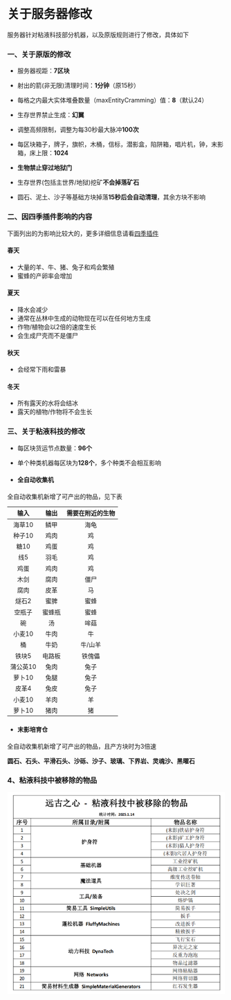 # 关于服务器修改

服务器针对粘液科技部分机器，以及原版规则进行了修改，具体如下

### 一、关于原版的修改

- 服务器视距：**7区块**

- 射出的箭(非无限)清理时间：**1分钟**（原15秒）

- 每格之内最大实体堆叠数量（maxEntityCramming）值：**8**（默认24）

- 生存世界禁止生成：**幻翼**

- 调整高频限制，调整为每30秒最大脉冲**100次**

- 每区块箱子，牌子，旗帜，木桶，信标，潜影盒，陷阱箱，唱片机，钟，末影箱，床上限：**1024**
- **生物禁止穿过地狱门**
- 生存世界(包括主世界/地狱)挖矿**不会掉落矿石**
- 圆石、泥土、沙子等基础方块掉落**15秒后会自动清理**，其余方块不影响

### 二、因四季插件影响的内容

下面列出的为影响比较大的，更多详细信息请看[四季插件](../reason/spring.md)

#### 春天

- 大量的羊、牛、猪、兔子和鸡会繁殖
- 蜜蜂的产卵率会增加

#### 夏天

- 降水会减少
- 通常在丛林中生成的动物现在可以在任何地方生成
- 作物/植物会以2倍的速度生长
- 会生成尸壳而不是僵尸

#### 秋天

- 会经常下雨和雷暴

#### 冬天

- 所有露天的水将会结冰
- 露天的植物/作物将不会生长

### 三、关于粘液科技的修改

- 每区块货运节点数量：**96个**
- 单个种类机器每区块为**128个**，多个种类不会相互影响

- #### 全自动收集机

全自动收集机新增了可产出的物品，见下表

|   输入   |  输出  | 需要在附近的生物 |
| :------: | :----: | :--------------: |
|  海草10  |  鳞甲  |       海龟       |
|  种子10  |  鸡肉  |        鸡        |
|   糖10   |  鸡蛋  |        鸡        |
|   线5    |  羽毛  |        鸡        |
|   鸡蛋   |  鸡肉  |        鸡        |
|   木剑   |  腐肉  |       僵尸       |
|   腐肉   |  皮革  |        马        |
|  燧石2   |  蜜脾  |       蜜蜂       |
|  空瓶子  | 蜜蜂瓶 |       蜜蜂       |
|    碗    |   汤   |       哞菇       |
|  小麦10  |  牛肉  |        牛        |
|    桶    |  牛奶  |     牛/山羊      |
|  铁块5   | 电路板 |      铁傀儡      |
| 蒲公英10 |  兔肉  |       兔子       |
|  萝卜10  |  兔腿  |       兔子       |
|  皮革4   |  兔皮  |       兔子       |
|  小麦10  |  羊肉  |        羊        |
|  萝卜10  |  猪肉  |        猪        |

- #### 末影培育仓

全自动收集机新增了可产出的物品，且产方块时为3倍速

**圆石、石头、平滑石头、沙砾、沙子、玻璃、下界岩、灵魂沙、黑曜石**

### 4、粘液科技中被移除的物品

![被移除的物品](../.gitbook/images/20250114.png)
